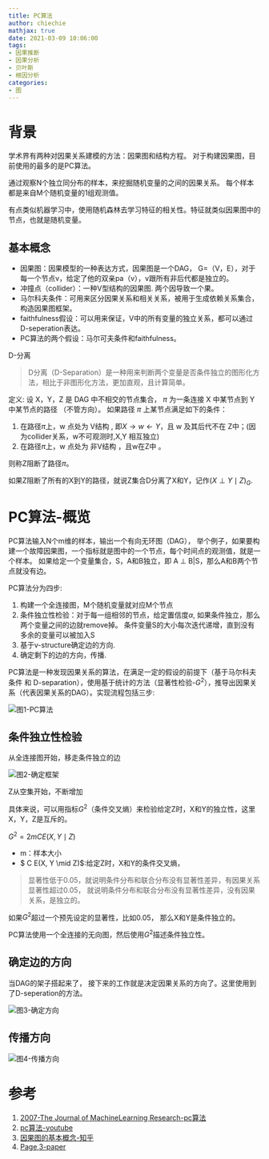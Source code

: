 ```yaml
---
title: PC算法
author: chiechie
mathjax: true
date: 2021-03-09 10:06:00
tags:
- 因果推断
- 因果分析
- 贝叶斯
- 根因分析
categories: 
- 图
---
```


# 背景

学术界有两种对因果关系建模的方法：因果图和结构方程。
对于构建因果图，目前使用的最多的是PC算法。

通过观察N个独立同分布的样本，来挖掘随机变量的之间的因果关系。
每个样本都是来自M个随机变量的1组观测值。

有点类似机器学习中，使用随机森林去学习特征的相关性。特征就类似因果图中的节点，也就是随机变量。

##  基本概念

- 因果图：因果模型的一种表达方式，因果图是一个DAG， G=（V，E），对于每一个节点v，给定了他的双亲pa（v），v跟所有非后代都是独立的。
- 冲撞点（collider）：一种V型结构的因果图. 两个因导致一个果。
- 马尔科夫条件：可用来区分因果关系和相关关系，被用于生成依赖关系集合，构造因果图框架。
- faithfulness假设：可以用来保证，V中的所有变量的独立关系，都可以通过D-seperation表达。
- PC算法的两个假设：马尔可夫条件和faithfulness。

D-分离

> D分离（D-Separation）是一种用来判断两个变量是否条件独立的图形化方法，相比于非图形化方法，更加直观，且计算简单。 

定义: 设 X，Y，Z 是 DAG 中不相交的节点集合， $\pi$ 为一条连接 X 中某节点到 Y 中某节点的路径 （不管方向）。 如果路径 $\pi$ 上某节点满足如下的条件：

1. 在路径$\pi$上，w 点处为 V结构 , 即$X \rightarrow w \leftarrow Y$，且 w 及其后代不在 Z中；(因为collider关系，w不可观测时,X,Y 相互独立)
2. 在路径$\pi$上，w 点处为 非V结构 ，且w在Z中 。

则称Z阻断了路径$\pi$。 

如果Z阻断了所有的X到Y的路径，就说Z集合D分离了X和Y，记作$(X \perp Y \mid Z)_{G}$.


# PC算法-概览

PC算法输入N个m维的样本，输出一个有向无环图（DAG），
举个例子，如果要构建一个故障因果图，一个指标就是图中的一个节点，每个时间点的观测值，就是一个样本。
如果给定一个变量集合，S，A和B独立，即 A ⊥ B|S，那么A和B两个节点就没有边。

PC算法分为四步:

1) 构建一个全连接图，M个随机变量就对应M个节点
2) 条件独立性检验：对于每一组相邻的节点，给定置信度$\alpha$, 如果条件独立，那么两个变量之间的边就remove掉。
   条件变量S的大小每次迭代递增，直到没有多余的变量可以被加入S
3) 基于v-structure确定边的方向.
4) 确定剩下的边的方向，传播.

PC算法是一种发现因果关系的算法，在满足一定的假设的前提下（基于马尔科夫条件 和 D-separation），使用基于统计的方法（显著性检验-$G^2$），推导出因果关系（代表因果关系的DAG）。实现流程包括三步:

![图1-PC算法](pc-overview.png)

## 条件独立性检验

从全连接图开始，移走条件独立的边

![图2-确定框架](pc1.png)

Z从空集开始，不断增加

具体来说，可以用指标$G^2$（条件交叉熵）来检验给定Z时，X和Y的独立性，这里X，Y，Z是互斥的。

$G^{2}=2 m C E(X, Y \mid Z)$

- m：样本大小
- $ C E(X, Y \mid Z)$:给定Z时，X和Y的条件交叉熵，

> 显著性低于0.05，就说明条件分布和联合分布没有显著性差异，有因果关系
> 显著性超过0.05， 就说明条件分布和联合分布没有显著性差异，没有因果关系，是独立的。

如果$G^2$超过一个预先设定的显著性，比如0.05， 那么X和Y是条件独立的。

PC算法使用一个全连接的无向图，然后使用$G^2$描述条件独立性。


## 确定边的方向

当DAG的架子搭起来了， 接下来的工作就是决定因果关系的方向了。这里使用到了D-seperation的方法。 

![图3-确定方向](pc2.png)

## 传播方向

![图4-传播方向](pc3.png)


# 参考

1. [2007-The Journal of MachineLearning Research-pc算法](https://www.jmlr.org/papers/volume8/kalisch07a/kalisch07a.pdf)
2. [pc算法-youtube](https://www.youtube.com/watch?v=o2A61bJ0UCw)
3. [因果图的基本概念-知乎](https://zhuanlan.zhihu.com/p/269625734)
4. [Page,3-paper](https://netman.aiops.org/wp-content/uploads/2020/06/%E5%AD%9F%E5%AA%9B.pdf)